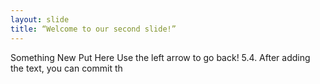 ```yaml
---
layout: slide
title: “Welcome to our second slide!”
---
```

Something New Put Here
Use the left arrow to go back!
5.4. After adding the text, you can commit th
